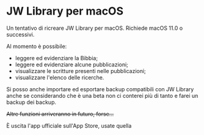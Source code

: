 # JW Library per macOS

Un tentativo di ricreare JW Library per macOS.
Richiede macOS 11.0 o successivi.

Al momento è possibile:
 - leggere ed evidenziare la Bibbia;
 - leggere ed evidenziare alcune pubblicazioni;
 - visualizzare le scritture presenti nelle pubblicazioni;
 - visualizzare l'elenco delle ricerche.

Si posso anche importare ed esportare backup compatibili con JW Library anche se considerando che è una beta non ci conterei più di tanto e farei un backup dei backup.

~~Altre funzioni arriveranno in futuro, forse...~~

È uscita l'app ufficiale sull'App Store, usate quella

